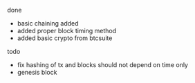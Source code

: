 done

* basic chaining added
* added proper block timing method 
* added basic crypto from btcsuite

todo

* fix hashing of tx and blocks should not depend on time only
* genesis block